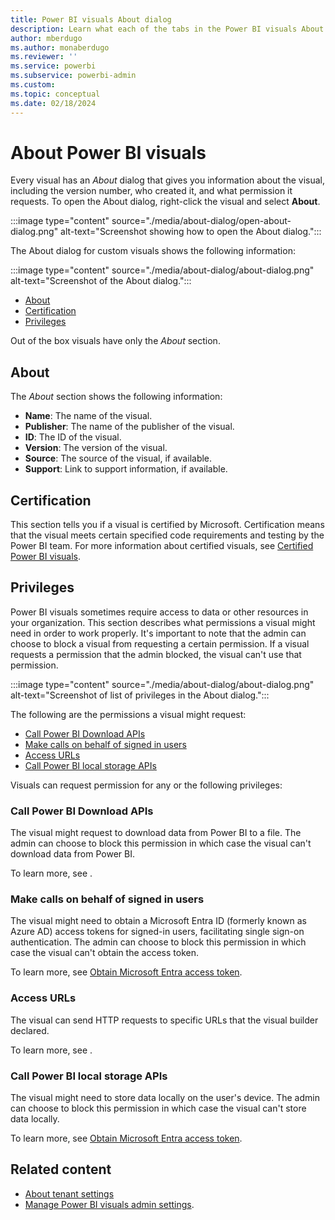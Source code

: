 ```yaml
---
title: Power BI visuals About dialog
description: Learn what each of the tabs in the Power BI visuals About dialog describes and what each permission setting does.
author: mberdugo
ms.author: monaberdugo
ms.reviewer: ''
ms.service: powerbi
ms.subservice: powerbi-admin
ms.custom:
ms.topic: conceptual
ms.date: 02/18/2024
---
```


# About Power BI visuals

Every visual has an *About* dialog that gives you information about the visual, including the version number, who created it, and what permission it requests. To open the About dialog, right-click the visual and select **About**.

:::image type="content" source="./media/about-dialog/open-about-dialog.png" alt-text="Screenshot showing how to open the About dialog.":::

The About dialog for custom visuals shows the following information:

:::image type="content" source="./media/about-dialog/about-dialog.png" alt-text="Screenshot of the About dialog.":::

* [About](#about)
* [Certification](#certification)
* [Privileges](#privileges)

Out of the box visuals have only the *About* section.

## About

The *About* section shows the following information:

* **Name**: The name of the visual.
* **Publisher**: The name of the publisher of the visual.
* **ID**: The ID of the visual.
* **Version**: The version of the visual.
* **Source**: The source of the visual, if available.
* **Support**: Link to support information, if available.

## Certification

This section tells you if a visual is certified by Microsoft. Certification means that the visual meets certain specified code requirements and testing by the Power BI team.
For more information about certified visuals, see [Certified Power BI visuals](./power-bi-custom-visuals-certified.md).

## Privileges

Power BI visuals sometimes require access to data or other resources in your organization. This section describes what permissions a visual might need in order to work properly.
It's important to note that the admin can choose to block a visual from requesting a certain permission. If a visual requests a permission that the admin blocked, the visual can't use that permission.

:::image type="content" source="./media/about-dialog/about-dialog.png" alt-text="Screenshot of list of privileges in the About dialog.":::

The following are the permissions a visual might request:

* [Call Power BI Download APIs](#call-power-bi-download-apis)
* [Make calls on behalf of signed in users](#make-calls-on-behalf-of-signed-in-users)
* [Access URLs](#access-urls)
* [Call Power BI local storage APIs](#call-power-bi-local-storage-apis)

Visuals can request permission for any or the following privileges:

### Call Power BI Download APIs

The visual might request to download data from Power BI to a file. The admin can choose to block this permission in which case the visual can't download data from Power BI.

To learn more, see []().

### Make calls on behalf of signed in users

The visual might need to obtain a Microsoft Entra ID (formerly known as Azure AD) access tokens for signed-in users, facilitating single sign-on authentication. The admin can choose to block this permission in which case the visual can't obtain the access token.

To learn more, see [Obtain Microsoft Entra access token](/fbric/admin/organizational-visuals#obtain-microsoft-entra-access-token).

### Access URLs

The visual can send HTTP requests to specific URLs that the visual builder declared.

To learn more, see []().

### Call Power BI local storage APIs

The visual might need to store data locally on the user's device. The admin can choose to block this permission in which case the visual can't store data locally.

To learn more, see [Obtain Microsoft Entra access token](/fbric/admin/organizational-visuals#obtain-microsoft-entra-access-token).

## Related content

* [About tenant settings](fabric/admin/tenant-settings-index)
* [Manage Power BI visuals admin settings](/fabric/admin/organizational-visuals).
